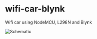 # wifi-car-blynk
Wifi car using NodeMCU, L298N and Blynk


![Schematic](https://user-images.githubusercontent.com/9275193/65399535-40de1680-dd8b-11e9-8278-8d098468c757.jpg)


